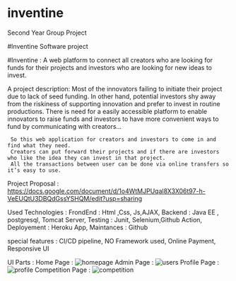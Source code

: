 # inventine
Second Year Group Project


#Inventine Software project

 #Inventine : 
 A web platform to connect all creators who are looking for funds for their projects and investors who are looking for new ideas to invest.

 A project description:
     Most of the innovators failing to initiate their project due to lack of seed funding.
     In other hand, potential investors shy away from the riskiness of supporting innovation and prefer to invest in routine productions.
     There is need for a easily accessible platform to enable innovators to raise funds and investors to  have more convenient ways 
     to fund by communicating with creators…


     So this web application for creators and investors to come in and find what they need. 
     Creators can put forward their projects and if there are investors who like the idea they can invest in that project. 
     All the transactions between user can be done via online transfers so it’s easy to use.



 Project Proposal :
     https://docs.google.com/document/d/1o4WtMJPUqal8X3X06t97-h-VeEUQtU3DBQdGssYSHQM/edit?usp=sharing


 Used Technologies :
        FrondEnd : Html ,Css, Js,AJAX,
        Backend : Java EE , postgresql, Tomcat Server,
        Testing : Junit, Selenium,Github Action,
        Deployement : Heroku App,
        Maintances : Github

 special features :
        CI/CD pipeline,
        NO Framework used,
        Online Payment,
        Responsive UI
        
 
 
 UI Parts :
     Home Page :
     ![homepage](https://user-images.githubusercontent.com/84114466/169739597-3440de11-1fe0-4c13-a4d6-af148447ffb7.png)
     Admin Page :
     ![users](https://user-images.githubusercontent.com/84114466/169739921-90c9a16f-71ba-4179-a77f-ad334e88161e.png)
     Profile Page :
     ![profile](https://user-images.githubusercontent.com/84114466/169740101-bc1bf4b0-1826-4947-8b64-6bb067104be3.png)
     Competition Page :
     ![competition](https://user-images.githubusercontent.com/84114466/169740228-001fe3f0-bad0-4dc3-ad85-aa193e692f0b.png)
